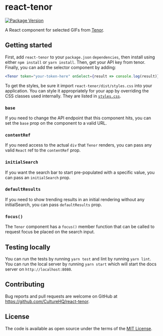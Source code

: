 # react-tenor

[![Package Version](https://img.shields.io/npm/v/react-tenor.svg)](https://www.npmjs.com/package/react-tenor)

A React component for selected GIFs from [Tenor](https://tenor.com/gifapi).

## Getting started

First, add `react-tenor` to your `package.json` `dependencies`, then install using either `npm install` or `yarn install`. Then, get your API key from tenor. Finally, you can add the selector component by adding:

```jsx
<Tenor token="your-token-here" onSelect={result => console.log(result)} />
```

To get the styles, be sure it import `react-tenor/dist/styles.css` into your application. You can style it appropriately for your app by overriding the CSS classes used internally. They are listed in [`styles.css`](src/styles.css).

### `base`

If you need to change the API endpoint that this component hits, you can set the `base` prop on the component to a valid URL.

### `contentRef`

If you need access to the actual `div` that `Tenor` renders, you can pass any valid `React` ref to the `contentRef` prop.

### `initialSearch`

If you want the search bar to start pre-populated with a specific value, you can pass an `initialSearch` prop.

### `defaultResults`

If you need to show trending results in an initial rendering without any initialSearch, you can pass `defaultResults` prop.

### `focus()`

The `Tenor` component has a `focus()` member function that can be called to request focus be placed on the search input.

## Testing locally

You can run the tests by running `yarn test` and lint by running `yarn lint`. You can run the local server by running `yarn start` which will start the docs server on `http://localhost:8080`.

## Contributing

Bug reports and pull requests are welcome on GitHub at https://github.com/CultureHQ/react-tenor.

## License

The code is available as open source under the terms of the [MIT License](https://opensource.org/licenses/MIT).
